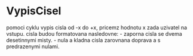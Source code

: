 # VypisCisel
pomoci cyklu vypis cisla od -x do +x, pricemz hodnotu x zada uzivatel na vstupu. cisla budou formatovana nasledovne: - zaporna cisla se dvema desetinnymi misty. - nula a kladna cisla zarovnana doprava a s predrazenymi nulami.
